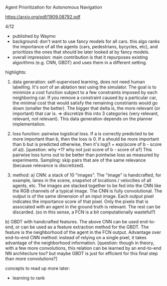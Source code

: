 Agent Prioritization for Autonomous Navigation

https://arxiv.org/pdf/1909.08792.pdf

4/12

* published by Waymo
* background: don't want to use fancy models for all cars. this algo ranks the importance of all the agents (cars, pedestrians, bycycles, etc), and prioritizes the ones that should be later looked at by fancy models.
* overall impression: main contribution is that it repurposes existing algorithms (e.g. CNN, GBDT) and uses them in a different setting.

highlights:
1. data generation: self-supervised learning, does not need human labelling. It's sort of an ablation test using the simulator. 
The goal is to minimize a cost function subject to a few constraints imposed by each neighboring car. If you remove a constraint caused by a particular car, the minimal cost that would satisfy the remaining constriants would go down (smaller the better). The bigger
that delta is, the more relevant (or important) that car is. => discretize this into 3 categories (very relevant, relevant, not relevant).
This data generation depends on the planner implementation. 

2. loss function: pairwise logistical loss. If a is correctly predicted to be more important than b, then the loss is 0. If a should be
more important than b but is predicted otherwise, then it's log(1 + exp(score of b -  score of a)). [question: why +1? why not just score of b - score of a?]
This pairwise loss turns out to be better than pointwise loss as measured by experiments. Sampling: skip pairs that are of the same relevance (because relevance is discretized).

3. method:
a) CNN: a stack of 10 "images". The "image" is handcrafted, for example, lanes in the scene, snapshot of locations / velocities of all agents, etc.
The images are stacked together to be fed into the CNN like the RGB channels of a typical image. The CNN is fully convolutional. The output is of the same dimension of an input image. Each output pixel indicates the importance score of
that pixel. Only the pixels that is associated with an agent in the ground truth is relevant. The rest can be discarded. (so in this sense, 
a FCN is a bit computationally wasteful?)

b) GBDT with handcrafted features. The above CNN can be used end-to-end, or can be used as a feature extraction method for the GBDT.
The feature is the neighborhood of the agent in the FCN output. Advantage over end-to-end CNN method: instead of relying on a single pixel,
it takes advantage of the neighborhood information. [question: though in theory, with a few more convolutions, this relation can be learned
by an end-to-end NN architecture too? but maybe GBDT is just for efficient for this final step than more convolutions?]

concepts to read up more later:
* learning to rank
